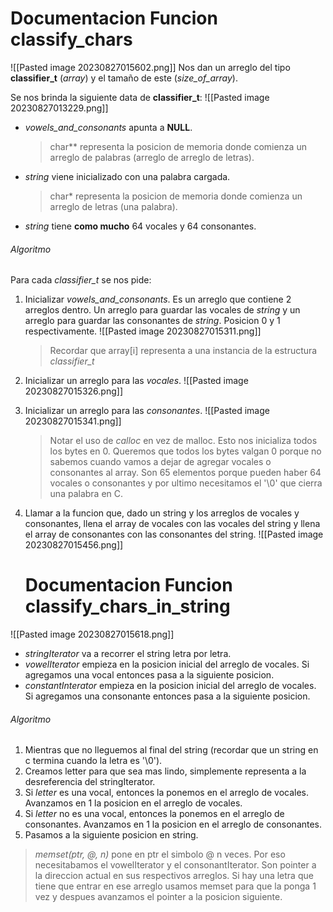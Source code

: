 # Documentacion Funcion classify_chars
![[Pasted image 20230827015602.png]]
Nos dan un arreglo del tipo **classifier_t** (*array*) y el tamaño de este (*size_of_array*). 

Se nos brinda la siguiente data de **classifier_t**:
![[Pasted image 20230827013229.png]]
- *vowels_and_consonants* apunta a **NULL**. 
  > char\*\* representa la posicion de memoria donde comienza un arreglo de palabras (arreglo de arreglo de letras).
- *string* viene inicializado con una palabra cargada. 
  > char* representa la posicion de memoria donde comienza un arreglo de letras (una palabra).
- *string* tiene **como mucho** 64 vocales y 64 consonantes. 
###### Algoritmo

Para cada *classifier_t* se nos pide:
1. Inicializar *vowels_and_consonants*. Es un arreglo que contiene 2 arreglos dentro. Un arreglo para guardar las vocales de *string* y un arreglo para guardar las consonantes de *string*. Posicion 0 y 1 respectivamente. 
   ![[Pasted image 20230827015311.png]]
   > Recordar que array[i] representa a una instancia de la estructura *classifier_t*
2. Inicializar un arreglo para las *vocales*.
   ![[Pasted image 20230827015326.png]]
3. Inicializar un arreglo para las *consonantes*.
   ![[Pasted image 20230827015341.png]]
   > Notar el uso de *calloc* en vez de malloc. Esto nos inicializa todos los bytes en 0. Queremos que todos los bytes valgan 0 porque no sabemos cuando vamos a dejar de agregar vocales o consonantes al array. 
   > Son 65 elementos porque pueden haber 64 vocales o consonantes y por ultimo necesitamos el '\0' que cierra una palabra en C. 
   

4. Llamar a la funcion que, dado un string y los arreglos de vocales y consonantes, llena el array de vocales con las vocales del string y llena el array de consonantes con las consonantes del string.
   ![[Pasted image 20230827015456.png]]
   # Documentacion Funcion classify_chars_in_string
![[Pasted image 20230827015618.png]]

- *stringIterator* va a recorrer el string letra por letra.
- *vowelIterator* empieza en la posicion inicial del arreglo de vocales. Si agregamos una vocal entonces pasa a la siguiente posicion.
- *constantInterator* empieza en la posicion inicial del arreglo de vocales. Si agregamos una consonante entonces pasa a la siguiente posicion.

###### Algoritmo

1. Mientras que no lleguemos al final del string (recordar que un string en c termina cuando la letra es '\0').
2. Creamos letter para que sea mas lindo, simplemente representa a la desreferencia del stringIterator.
3. Si *letter* es una vocal, entonces la ponemos en el arreglo de vocales. Avanzamos en 1 la posicion en el arreglo de vocales.
4. Si *letter* no es una vocal, entonces la ponemos en el arreglo de consonantes. Avanzamos en 1 la posicion en el arreglo de consonantes.
5. Pasamos a la siguiente posicion en string.

> *memset(ptr, @, n)* pone en ptr el simbolo @ n veces. 
> Por eso necesitabamos el vowelIterator y el consonantIterator. Son pointer a la direccion actual en sus respectivos arreglos. Si hay una letra que tiene que entrar en ese arreglo usamos memset para que la ponga 1 vez y despues avanzamos el pointer a la posicion siguiente.